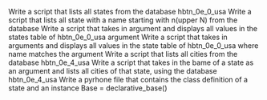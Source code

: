 Write a script that lists all states from the database hbtn_0e_0_usa
Write a script that lists all state with a name starting with n(upper N) from the database
Write a script that takes in argument and displays all values in the states table of hbtn_0e_0_usa argument
Write a script that takes in arguments and displays all values in the state table of hbtn_0e_0_usa where name matches the argument
Write a script that lists all cities from the database hbtn_0e_4_usa
Write a script that takes in the bame of a state as an argument and lists all cities of that state, using the database hbtn_0e_4_usa
Write a pyrhone file that contains the class definition of a state and an instance Base = declarative_base()
